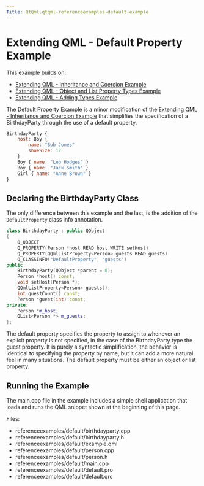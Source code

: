 ```yaml
---
Title: QtQml.qtqml-referenceexamples-default-example
---
```

        
Extending QML - Default Property Example
========================================

<span class="subtitle"></span>
<span id="details"></span>
This example builds on:

-   [Extending QML - Inheritance and Coercion Example](https://developer.ubuntu.comapps/qml/sdk-15.04/QtQml.referenceexamples-coercion/)
-   [Extending QML - Object and List Property Types Example](https://developer.ubuntu.comapps/qml/sdk-15.04/QtQml.referenceexamples-properties/)
-   [Extending QML - Adding Types Example](https://developer.ubuntu.comapps/qml/sdk-15.04/QtQml.referenceexamples-adding/)

The Default Property Example is a minor modification of the [Extending QML - Inheritance and Coercion Example](https://developer.ubuntu.comapps/qml/sdk-15.04/QtQml.referenceexamples-coercion/) that simplifies the specification of a BirthdayParty through the use of a default property.

``` qml
BirthdayParty {
    host: Boy {
        name: "Bob Jones"
        shoeSize: 12
    }
    Boy { name: "Leo Hodges" }
    Boy { name: "Jack Smith" }
    Girl { name: "Anne Brown" }
}
```

<span id="declaring-the-birthdayparty-class"></span>
Declaring the BirthdayParty Class
---------------------------------

The only difference between this example and the last, is the addition of the `DefaultProperty` class info annotation.

``` cpp
class BirthdayParty : public QObject
{
    Q_OBJECT
    Q_PROPERTY(Person *host READ host WRITE setHost)
    Q_PROPERTY(QQmlListProperty<Person> guests READ guests)
    Q_CLASSINFO("DefaultProperty", "guests")
public:
    BirthdayParty(QObject *parent = 0);
    Person *host() const;
    void setHost(Person *);
    QQmlListProperty<Person> guests();
    int guestCount() const;
    Person *guest(int) const;
private:
    Person *m_host;
    QList<Person *> m_guests;
};
```

The default property specifies the property to assign to whenever an explicit property is not specified, in the case of the BirthdayParty type the guest property. It is purely a syntactic simplification, the behavior is identical to specifying the property by name, but it can add a more natural feel in many situations. The default property must be either an object or list property.

<span id="running-the-example"></span>
Running the Example
-------------------

The main.cpp file in the example includes a simple shell application that loads and runs the QML snippet shown at the beginning of this page.

Files:

-   referenceexamples/default/birthdayparty.cpp
-   referenceexamples/default/birthdayparty.h
-   referenceexamples/default/example.qml
-   referenceexamples/default/person.cpp
-   referenceexamples/default/person.h
-   referenceexamples/default/main.cpp
-   referenceexamples/default/default.pro
-   referenceexamples/default/default.qrc

